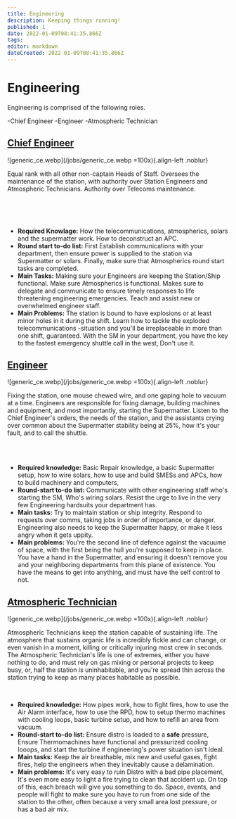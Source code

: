 ```yaml
---
title: Engineering
description: Keeping things running!
published: 1
date: 2022-01-09T08:41:35.866Z
tags: 
editor: markdown
dateCreated: 2022-01-09T08:41:35.866Z
---
```


# Engineering

Engineering is comprised of the following roles.

-Chief Engineer
-Engineer
-Atmospheric Technician

## [Chief Engineer](/departments/Engineering/ChiefEngineer)
![generic_ce.webp](/jobs/generic_ce.webp =100x){.align-left .noblur}

Equal rank with all other non-captain Heads of Staff. Oversees the maintenance of the station, with authority over Station Engineers and Atmospheric Technicians. Authority over Telecoms maintenance.

<br>
<br>
<br>

- **Required Knowlage:** How the telecommunications, atmospherics, solars and the supermatter work. How to deconstruct an APC.
- **Round start to-do list:** First Establish communications with your department, then ensure power is supplied to the station via Supermatter or solars. Finally, make sure that Atmospherics round start tasks are completed.
- **Main Tasks:** Making sure your Engineers are keeping the Station/Ship functional. Make sure Atmospherics is functional. Makes sure to delegate and communicate to ensure timely responses to life threatening engineering emergencies. Teach and assist new or overwhelmed engineer staff.
- **Main Problems:** The station is bound to have explosions or at least minor holes in it during the shift. Learn how to tackle the exploded telecommunications -situation and you'll be irreplaceable in more than one shift, guaranteed. With the SM in your department, you have the key to the fastest emergency shuttle call in the west, Don't use it.

## [Engineer](/departments/Engineering/Engineer)
![generic_ce.webp](/jobs/generic_ce.webp =100x){.align-left .noblur}

Fixing the station, one mouse chewed wire, and one gaping hole to vacuum at a time. Engineers are responsible for fixing damage, building machines and equipment, and most importantly, starting the Supermatter. Listen to the Chief Engineer's orders, the needs of the station, and the assistants crying over common about the Supermatter stability being at 25%, how it's your fault, and to call the shuttle.

<br>
<br>

- **Required knowledge:** Basic Repair knowledge, a basic Supermatter setup, how to wire solars, how to use and build SMESs and APCs, how to build machinery and computers,
- **Round-start to-do list:** Communicate with other engineering staff who's starting the SM, Who's wiring solars. Resist the urge to live in the very few Engineering hardsuits your department has.
- **Main tasks:** Try to maintain station or ship integrity. Respond to requests over comms, taking jobs in order of importance, or danger. Engineering also needs to keep the Supermatter happy, or make it less angry when it gets uppity.
- **Main problems:** You're the second line of defence against the vacuume of space, with the first being the hull you're supposed to keep in place. You have a hand in the Supermatter, and ensuring it doesn't remove you and your neighboring departments from this plane of existence. You have the means to get into anything, and must have the self control to not.

## [Atmospheric Technician](/departments/Engineering/AtmosTech)
![generic_ce.webp](/jobs/generic_ce.webp =100x){.align-left .noblur}

Atmospheric Technicians keep the station capable of sustaining life. The atmosphere that sustains organic life is incredibly fickle and can change, or even vanish in a moment, killing or critically injuring most crew in seconds. The Atmospheric Technician's life is one of extremes, either you have nothing to do, and must rely on gas mixing or personal projects to keep busy, or, half the station is uninhabitable, and you're spread thin across the station trying to keep as many places habitable as possible.


<br>

- **Required knowledge:** How pipes work, how to fight fires, how to use the Air Alarm interface, how to use the RPD, how to setup thermo machines with cooling loops, basic turbine setup, and how to refill an area from vacuum.
- **Round-start to-do list:** Ensure distro is loaded to a **safe** pressure, Ensure Thermomachines have functional and pressurized cooling looops, and start the turbine if engineering's power situation isn't ideal.
- **Main tasks:** Keep the air breathable, mix new and useful gases, fight fires, help the engineers when they inevitably cause a delamination.
- **Main problems:** It's very easy to ruin Distro with a bad pipe placement, It's even more easy to light a fire trying to clean that accident up. On top of this, each breach will give you something to do. Space, events, and people will fight to make sure you have to run from one side of the station to the other, often because a very small area lost pressure, or has a bad air mix.








